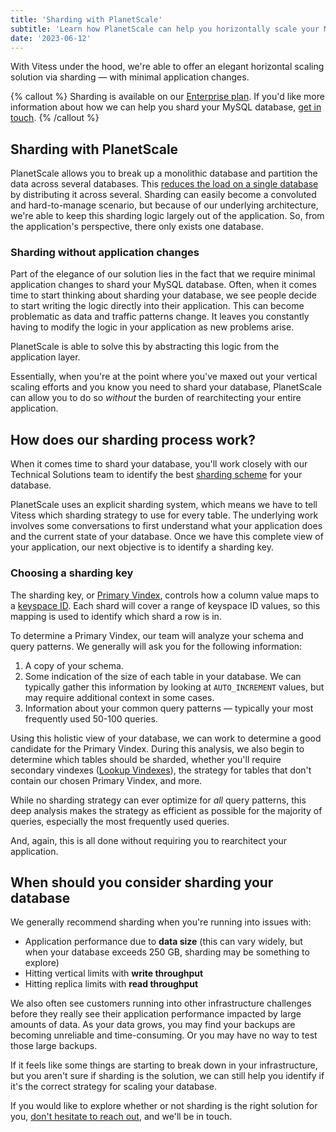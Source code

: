 ```yaml
---
title: 'Sharding with PlanetScale'
subtitle: 'Learn how PlanetScale can help you horizontally scale your MySQL database with our sharding solution.'
date: '2023-06-12'
---
```


With Vitess under the hood, we're able to offer an elegant horizontal scaling solution via sharding — with minimal application changes.

{% callout %}
Sharding is available on our [Enterprise plan](/docs/concepts/planetscale-plans). If you'd like more information about how we can help you shard your MySQL database, [get in touch](/contact).
{% /callout %}

## Sharding with PlanetScale

PlanetScale allows you to break up a monolithic database and partition the data across several databases. This [reduces the load on a single database](/blog/one-million-queries-per-second-with-mysql) by distributing it across several. Sharding can easily become a convoluted and hard-to-manage scenario, but because of our underlying architecture, we're able to keep this sharding logic largely out of the application. So, from the application's perspective, there only exists one database.

### Sharding without application changes

Part of the elegance of our solution lies in the fact that we require minimal application changes to shard your MySQL database. Often, when it comes time to start thinking about sharding your database, we see people decide to start writing the logic directly into their application. This can become problematic as data and traffic patterns change. It leaves you constantly having to modify the logic in your application as new problems arise.

PlanetScale is able to solve this by abstracting this logic from the application layer.

Essentially, when you're at the point where you've maxed out your vertical scaling efforts and you know you need to shard your database, PlanetScale can allow you to do so _without_ the burden of rearchitecting your entire application.

## How does our sharding process work?

When it comes time to shard your database, you'll work closely with our Technical Solutions team to identify the best [sharding scheme](https://vitess.io/docs/reference/features/sharding/#sharding-scheme) for your database.

PlanetScale uses an explicit sharding system, which means we have to tell Vitess which sharding strategy to use for every table. The underlying work involves some conversations to first understand what your application does and the current state of your database. Once we have this complete view of your application, our next objective is to identify a sharding key.

### Choosing a sharding key

The sharding key, or [Primary Vindex](https://vitess.io/docs/reference/features/vindexes), controls how a column value maps to a [keyspace ID](https://vitess.io/docs/concepts/keyspace). Each shard will cover a range of keyspace ID values, so this mapping is used to identify which shard a row is in.

To determine a Primary Vindex, our team will analyze your schema and query patterns. We generally will ask you for the following information:

1. A copy of your schema.
2. Some indication of the size of each table in your database. We can typically gather this information by looking at `AUTO_INCREMENT` values, but may require additional context in some cases.
3. Information about your common query patterns — typically your most frequently used 50-100 queries.

Using this holistic view of your database, we can work to determine a good candidate for the Primary Vindex. During this analysis, we also begin to determine which tables should be sharded, whether you'll require secondary vindexes ([Lookup Vindexes](https://vitess.io/docs/reference/features/vindexes/#functional-and-lookup-vindex)), the strategy for tables that don't contain our chosen Primary Vindex, and more.

While no sharding strategy can ever optimize for _all_ query patterns, this deep analysis makes the strategy as efficient as possible for the majority of queries, especially the most frequently used queries.

And, again, this is all done without requiring you to rearchitect your application.

## When should you consider sharding your database

We generally recommend sharding when you're running into issues with:

- Application performance due to **data size** (this can vary widely, but when your database exceeds 250 GB, sharding may be something to explore)
- Hitting vertical limits with **write throughput**
- Hitting replica limits with **read throughput**

We also often see customers running into other infrastructure challenges before they really see their application performance impacted by large amounts of data. As your data grows, you may find your backups are becoming unreliable and time-consuming. Or you may have no way to test those large backups.

If it feels like some things are starting to break down in your infrastructure, but you aren't sure if sharding is the solution, we can still help you identify if it's the correct strategy for scaling your database.

If you would like to explore whether or not sharding is the right solution for you, [don't hesitate to reach out](/contact), and we'll be in touch.
